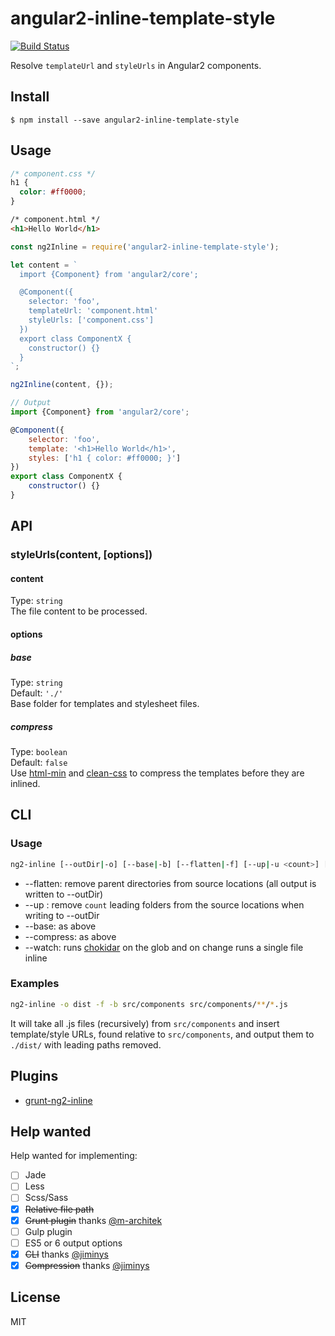 # angular2-inline-template-style

[![Build Status](https://travis-ci.org/pablodenadai/angular2-inline-template-style.svg?branch=master)](https://travis-ci.org/pablodenadai/angular2-inline-template-style)

Resolve `templateUrl` and `styleUrls` in Angular2 components.

## Install

```
$ npm install --save angular2-inline-template-style
```

## Usage

```css
/* component.css */
h1 {
  color: #ff0000;
}
```

```html
/* component.html */
<h1>Hello World</h1>
```

```js
const ng2Inline = require('angular2-inline-template-style');

let content = `
  import {Component} from 'angular2/core';

  @Component({
    selector: 'foo',
    templateUrl: 'component.html'
    styleUrls: ['component.css']
  })
  export class ComponentX {
    constructor() {}
  }
`;

ng2Inline(content, {});
```

```js
// Output
import {Component} from 'angular2/core';

@Component({
	selector: 'foo',
	template: '<h1>Hello World</h1>',
	styles: ['h1 { color: #ff0000; }']
})
export class ComponentX {
	constructor() {}
}
```

## API
### styleUrls(content, [options])
#### content
Type: `string`  
The file content to be processed.

#### options
##### base
Type: `string`  
Default: `'./'`  
Base folder for templates and stylesheet files.
##### compress
Type: `boolean`  
Default: `false`  
Use [html-min](https://github.com/kangax/html-minifier) and [clean-css](https://github.com/jakubpawlowicz/clean-css) to compress the templates before they are inlined.

## CLI
### Usage
```bash
ng2-inline [--outDir|-o] [--base|-b] [--flatten|-f] [--up|-u <count>] [--compress|-c] [--watch|-w] <path glob>
```
- --flatten: remove parent directories from source locations (all output is written to --outDir)
- --up <count>: remove `count` leading folders from the source locations when writing to --outDir
- --base: as above
- --compress: as above
- --watch: runs [chokidar](https://github.com/paulmillr/chokidar) on the glob and on change runs a single file inline

### Examples
```bash
ng2-inline -o dist -f -b src/components src/components/**/*.js
```

It will take all .js files (recursively) from `src/components` and insert template/style URLs, found relative to `src/components`, and output them to `./dist/` with leading paths removed.

## Plugins
 - [grunt-ng2-inline](https://github.com/m-architek/grunt-ng2-inline)

## Help wanted
Help wanted for implementing:

- [ ] Jade
- [ ] Less
- [ ] Scss/Sass
- [x] ~~Relative file path~~
- [x] ~~Grunt plugin~~ thanks [@m-architek](https://github.com/m-architek)
- [ ] Gulp plugin
- [ ] ES5 or 6 output options
- [x] ~~CLI~~ thanks [@jiminys](https://github.com/jiminys)
- [x] ~~Compression~~ thanks [@jiminys](https://github.com/jiminys)

## License
MIT
